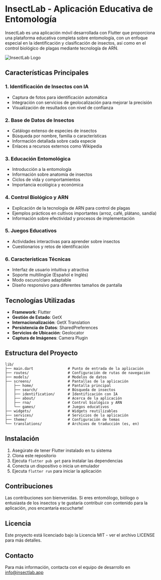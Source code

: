 # InsectLab - Aplicación Educativa de Entomología

InsectLab es una aplicación móvil desarrollada con Flutter que proporciona una plataforma educativa completa sobre entomología, con un enfoque especial en la identificación y clasificación de insectos, así como en el control biológico de plagas mediante tecnología de ARN.

![InsectLab Logo](images/logo/insectlab_logo.png)

## Características Principales

### 1. Identificación de Insectos con IA
- Captura de fotos para identificación automática
- Integración con servicios de geolocalización para mejorar la precisión
- Visualización de resultados con nivel de confianza

### 2. Base de Datos de Insectos
- Catálogo extenso de especies de insectos
- Búsqueda por nombre, familia o características
- Información detallada sobre cada especie
- Enlaces a recursos externos como Wikipedia

### 3. Educación Entomológica
- Introducción a la entomología
- Información sobre anatomía de insectos
- Ciclos de vida y comportamientos
- Importancia ecológica y económica

### 4. Control Biológico y ARN
- Explicación de la tecnología de ARN para control de plagas
- Ejemplos prácticos en cultivos importantes (arroz, café, plátano, sandía)
- Información sobre efectividad y procesos de implementación

### 5. Juegos Educativos
- Actividades interactivas para aprender sobre insectos
- Cuestionarios y retos de identificación

### 6. Características Técnicas
- Interfaz de usuario intuitiva y atractiva
- Soporte multilingüe (Español e Inglés)
- Modo oscuro/claro adaptable
- Diseño responsivo para diferentes tamaños de pantalla

## Tecnologías Utilizadas

- **Framework**: Flutter
- **Gestión de Estado**: GetX
- **Internacionalización**: GetX Translation
- **Persistencia de Datos**: SharedPreferences
- **Servicios de Ubicación**: Geolocator
- **Captura de Imágenes**: Camera Plugin

## Estructura del Proyecto

```
lib/
├── main.dart                # Punto de entrada de la aplicación
├── routes/                  # Configuración de rutas de navegación
├── models/                  # Modelos de datos
├── screens/                 # Pantallas de la aplicación
│   ├── home/                # Pantalla principal
│   ├── search/              # Búsqueda de insectos
│   ├── identification/      # Identificación con IA
│   ├── about/               # Acerca de la aplicación
│   ├── rna/                 # Control biológico y ARN
│   └── games/               # Juegos educativos
├── widgets/                 # Widgets reutilizables
├── services/                # Servicios de la aplicación
├── theme/                   # Configuración de temas
└── translations/            # Archivos de traducción (es, en)
```

## Instalación

1. Asegúrate de tener Flutter instalado en tu sistema
2. Clona este repositorio
3. Ejecuta `flutter pub get` para instalar las dependencias
4. Conecta un dispositivo o inicia un emulador
5. Ejecuta `flutter run` para iniciar la aplicación

## Contribuciones

Las contribuciones son bienvenidas. Si eres entomólogo, biólogo o entusiasta de los insectos y te gustaría contribuir con contenido para la aplicación, ¡nos encantaría escucharte!

## Licencia

Este proyecto está licenciado bajo la Licencia MIT - ver el archivo LICENSE para más detalles.

## Contacto

Para más información, contacta con el equipo de desarrollo en info@insectlab.app
